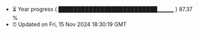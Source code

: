 - ⏳ Year progress { ██████████████████████████▁▁▁▁ } 87.37 %
- ⏰ Updated on Fri, 15 Nov 2024 18:30:19 GMT

